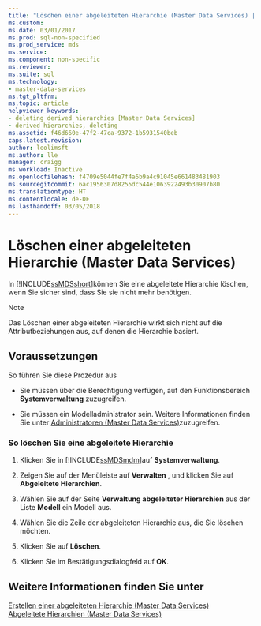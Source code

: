 ```yaml
---
title: "Löschen einer abgeleiteten Hierarchie (Master Data Services) | Microsoft-Dokumentation"
ms.custom: 
ms.date: 03/01/2017
ms.prod: sql-non-specified
ms.prod_service: mds
ms.service: 
ms.component: non-specific
ms.reviewer: 
ms.suite: sql
ms.technology:
- master-data-services
ms.tgt_pltfrm: 
ms.topic: article
helpviewer_keywords:
- deleting derived hierarchies [Master Data Services]
- derived hierarchies, deleting
ms.assetid: f46d660e-47f2-47ca-9372-1b5931540beb
caps.latest.revision: 
author: leolimsft
ms.author: lle
manager: craigg
ms.workload: Inactive
ms.openlocfilehash: f4709e5044fe7f4a6b9a4c91045e661483481903
ms.sourcegitcommit: 6ac1956307d8255dc544e1063922493b30907b80
ms.translationtype: HT
ms.contentlocale: de-DE
ms.lasthandoff: 03/05/2018
---
```

# <a name="delete-a-derived-hierarchy-master-data-services"></a>Löschen einer abgeleiteten Hierarchie (Master Data Services)
  In [!INCLUDE[ssMDSshort](../includes/ssmdsshort-md.md)]können Sie eine abgeleitete Hierarchie löschen, wenn Sie sicher sind, dass Sie sie nicht mehr benötigen.  
  
> [!NOTE]  
>  Das Löschen einer abgeleiteten Hierarchie wirkt sich nicht auf die Attributbeziehungen aus, auf denen die Hierarchie basiert.  
  
## <a name="prerequisites"></a>Voraussetzungen  
 So führen Sie diese Prozedur aus  
  
-   Sie müssen über die Berechtigung verfügen, auf den Funktionsbereich **Systemverwaltung** zuzugreifen.  
  
-   Sie müssen ein Modelladministrator sein. Weitere Informationen finden Sie unter [Administratoren &#40;Master Data Services&#41;](../master-data-services/administrators-master-data-services.md)zuzugreifen.  
  
### <a name="to-delete-a-derived-hierarchy"></a>So löschen Sie eine abgeleitete Hierarchie  
  
1.  Klicken Sie in [!INCLUDE[ssMDSmdm](../includes/ssmdsmdm-md.md)]auf **Systemverwaltung**.  
  
2.  Zeigen Sie auf der Menüleiste auf **Verwalten** , und klicken Sie auf **Abgeleitete Hierarchien**.  
  
3.  Wählen Sie auf der Seite **Verwaltung abgeleiteter Hierarchien** aus der Liste **Modell** ein Modell aus.  
  
4.  Wählen Sie die Zeile der abgeleiteten Hierarchie aus, die Sie löschen möchten.  
  
5.  Klicken Sie auf **Löschen**.  
  
6.  Klicken Sie im Bestätigungsdialogfeld auf **OK**.  
  
## <a name="see-also"></a>Weitere Informationen finden Sie unter  
 [Erstellen einer abgeleiteten Hierarchie &#40;Master Data Services&#41;](../master-data-services/create-a-derived-hierarchy-master-data-services.md)   
 [Abgeleitete Hierarchien &#40;Master Data Services&#41;](../master-data-services/derived-hierarchies-master-data-services.md)  
  
  

